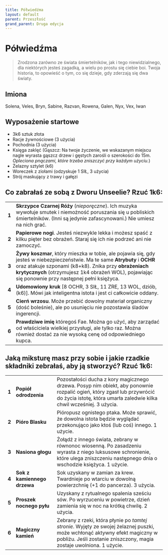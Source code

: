 ```yaml
---
title: Półwiedźma
layout: default
parent: Przeszłość
grand_parent: Druga edycja
---
```


# Półwiedźma

> Zrodzona zarówno ze świata śmiertelników, jak i tego niewidzialnego, dla niektórych jesteś zagadką, a wielu po prostu się ciebie boi. Twoja historia, to opowieść o tym, co się dzieje, gdy zderzają się dwa światy.

## Imiona

Solena, Veles, Bryn, Sabine, Razvan, Rowena, Galen, Nyx, Vex, Iwan

## Wyposażenie startowe
 
- 3k6 sztuk złota
- Racje żywnościowe (3 użycia)
- Pochodnia (3 użycia) 
- Księga zaklęć (Gąszcz: Na twoje życzenie, we wskazanym miejscu nagle wyrasta gąszcz drzew i gęstych zarośli o szerokości do 15m. _Opleciona pnączami, które trzeba zniszczyć przy każdym użyciu._)
- Żelazny sztylet (k6)
- Woreczek z ziołami (odzyskuje 1 SIŁ, 3 użycia)
- Strój maskujący z trawy i gałęzi

## Co zabrałaś ze sobą z Dworu Unseelie? Rzuć 1k6:

|       |                                                                                                                                                                                                                                                                          |
| ----- | ------------------------------------------------------------------------------------------------------------------------------------------------------------------------------------------------------------------------------------------------------------------------ |
| **1** | **Skrzypce Czarnej Róży** (_nieporęczne_). Ich muzyka wywołuje smutek i niemożność poruszania się u pobliskich śmiertelników. (Inni są jedynie zafascynowani.) Nie umiesz na nich grać.                                                                                                      |
| **2** | **Papierowe nogi**. Jesteś niezwykle lekka i możesz spaść z kilku pięter bez obrażeń. Staraj się ich nie podrzeć ani nie zamoczyć.    |
| **3** | **Żywy koszmar**, który mieszka w tobie, ale pojawia się, gdy jesteś w niebezpieczeństwie. Ma te same **Atrybuty** i **OCHR** oraz atakuje szponami (k8+k8). Znika przy **obrażeniach krytycznych** (otrzymujesz 1k4 obrażeń WOL), pojawiając się ponownie przy następnej pełni księżyca. |
| **4** | **Udomowiony kruk** [8 OCHR, 3 SIŁ, 11 ZRE, 13 WOL, dziób, (k6)]. Mówi jak inteligentna istota i jest ci całkowicie oddany.                      |
| **5** | **Cierń wrzosu**. Może przebić dowolny materiał organiczny (dość boleśnie), ale po usunięciu nie pozostawia śladów ingerencji.                                   |
| **6** | **Prawdziwe imię** któregoś Fae. Można go użyć, aby zarządać od właściciela wielkiej przysługi, ale tylko raz. Można również dostać za nie wysoką cenę od odpowiedniego kupca.                                                                                                          |

## Jaką miksturę masz przy sobie i jakie rzadkie składniki zebrałaś, aby ją stworzyć? Rzuć 1k6:

|       |                      |                                                                                                                                                                                       |
| ----- | -------------------- | ------------------------------------------------------------------------------------------------------------------------------------------------------------------------------------- |
| **1** | **Popiół odrodzenia**      | Pozostałości ducha z kory magicznego drzewa. Posyp nim obiekt, aby ponownie rozpalić ogień, który zgasł lub przywrócić do życia istotę, która umarła zaledwie kilka chwil wcześniej. 3 użycia.        |
| **2** | **Pióro Blasku**  | Pióropusz ognistego ptaka. Może sprawić, że dowolna istota będzie wyglądać przekonująco jako ktoś (lub coś) innego. 1 użycie.                                                                                 |
| **3** | **Nasiona głogu**    | Żołądź z innego świata, zebrany w równonoc wiosenną. Po zasadzeniu wyrasta z niego luksusowe schronienie, które ulega zniszczeniu następnego dnia o wschodzie księżyca. 1 użycie.             |
| **4** | **Sok z kamiennego drzewa**    | Sok uzyskany w zamian za krew. Twardnieje po wtarciu w dowolną powierzchnię (+1 do pancerza). 3 użycia.                                                                                           |
| **5** | **Proszek nocnego pyłu** | Uzyskany z rytualnego spalenia sześciu sów. Po wyrzuceniu w powietrze, dzień zamienia się w noc na krótką chwilę. 2 użycia. |
| **6** | **Magiczny kamień**        | Zebrany z rzeki, która płynie po _tamtej stronie_. Wyjęty ze swojej żelaznej puszki, może wchłonąć aktywny efekt magiczny w pobliżu. Jeśli zostanie zniszczony, magia zostaje uwolniona. 1 użycie.  |
